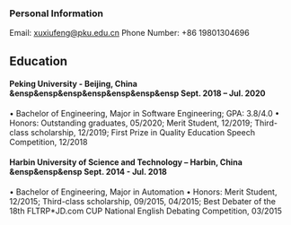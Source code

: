### Personal Information

Email: xuxiufeng@pku.edu.cn      Phone Number: +86 19801304696

## Education

#### Peking University - Beijing, China &ensp&ensp&ensp&ensp&ensp&ensp&ensp Sept. 2018 – Jul. 2020
• Bachelor of Engineering, Major in Software Engineering; GPA: 3.8/4.0
• Honors: Outstanding graduates, 05/2020; Merit Student, 12/2019; Third-class scholarship, 12/2019; First Prize in Quality Education Speech Competition, 12/2018
#### Harbin University of Science and Technology – Harbin, China  &ensp&ensp&ensp   Sept. 2014 - Jul. 2018 
• Bachelor of Engineering, Major in Automation
• Honors: Merit Student, 12/2015; Third-class scholarship, 09/2015, 04/2015; Best Debater of the 18th FLTRP*JD.com CUP National English Debating Competition, 03/2015


